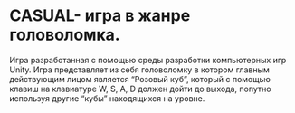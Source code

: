 # CASUAL- игра в жанре головоломка.  #
Игра разработанная с помощью среды разработки компьютерных игр Unity. Игра представляет из себя головоломку в котором главным действующим лицом является “Розовый куб”, который с помощью клавиш на клавиатуре W, S, A, D должен дойти до выхода, попутно используя другие “кубы” находящихся на уровне.

